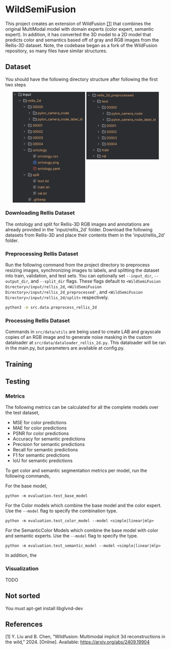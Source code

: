 # WildSemiFusion
This project creates an extension of WildFusion [[1]](#1) that combines the original MultiModal 
model with domain experts (color expert, semantic expert). In addition, it has 
converted the 3D model to a 2D model that predicts color and semantics based off of gray and RGB 
images from the Rellis-3D dataset. Note, the codebase began as a fork of the 
WildFusion repository, so many files have similar structures.


## Dataset
You should have the following directory structure after following the first two steps

<p align="center">
  <img src="./docs/Rellis_Directory.png" alt="Rellis 2D Directory" style="width: 45%; display: inline-block; vertical-align: top;"/>
  <img src="./docs/Rellis_Preprocessed_Directory.png" alt="Rellis 2D Directory" style="width: 45%; display: inline-block; vertical-align: top;"/>
</p>

### Downloading Rellis Dataset
The ontology and split for Rellis-3D RGB images and annotations are already provided in the 'input/rellis_2d' folder.
Download the following datasets from Rellis-3D and place their contents them in the 'input/rellis_2d' folder. 
### Preprocessing Rellis Dataset
Run the following command from the project directory to preprocess resizing images, synchronizing images to labels,
and splitting the dataset into train, validation, and test sets.
You can optionally set `--input_dir`, `--output_dir`, and `--split_dir` flags. These flags default to `<WildSemiFusion 
Directory>/input/rellis_2d`,
`<WildSemiFusion Directory>/input/rellis_2d_preprocessed'`, and `<WildSemiFusion Directory>/input/rellis_2d/split>` respectively.


```bash
python3 -m src.data.preprocess_rellis_2d
```
### Processing Rellis Dataset
Commands in `src/data/utils` are being used to create LAB and grayscale copies of an RGB image and to generate noise 
masking in the custom dataloader at `src/data/dataloader_rellis_2d.py`. This dataloader will be ran in the main.py, but
parameters are available at config.py.


## Training

## Testing
### Metrics
The following metrics can be calculated for all the complete models over the test 
dataset,
- MSE for color predictions
- MAE for color predictions
- PSNR for color predictions
- Accuracy for semantic predictions
- Precision for semantic predictions
- Recall for semantic predictions
- F1 for semantic predictions
- IoU for semantic predictions

To get color and semantic segmentation metrics per model, run the following commands,

For the base model,
``` 
python -m evaluation.test_base_model
```
For the Color models which combine the base model and the color expert. Use 
the `--model` flag to specify the combination type. 
```
python -m evaluation.test_color_model --model <simple|linear|mlp>
```
For the SemanticColor Models which combine the base model with color and 
semantic experts. Use the `--model` flag to specify the type. 
```
python -m evaluation.test_semantic_model --model <simple|linear|mlp>
```

In addition, the 

### Visualization
TODO

## Not sorted
You must apt-get install libglvnd-dev



## References
<a id="1">[1]</a> 
Y. Liu and B. Chen, “Wildfusion: Multimodal implicit
3d reconstructions in the wild,” 2024. [Online]. Available:
https://arxiv.org/abs/2409.19904